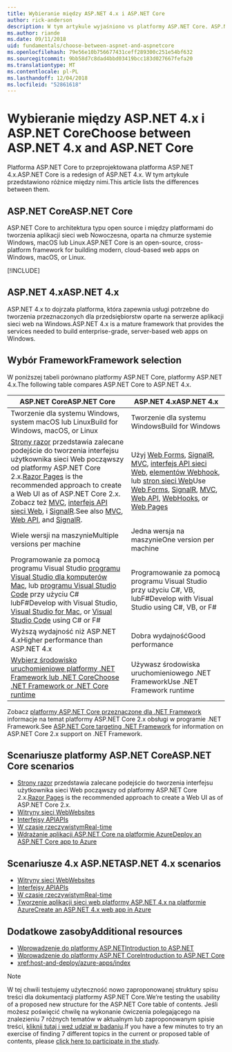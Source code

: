 ```yaml
---
title: Wybieranie między ASP.NET 4.x i ASP.NET Core
author: rick-anderson
description: W tym artykule wyjaśniono vs platformy ASP.NET Core. ASP.NET 4.x i jak dokonać wyboru między nimi.
ms.author: riande
ms.date: 09/11/2018
uid: fundamentals/choose-between-aspnet-and-aspnetcore
ms.openlocfilehash: 79e56e10b756677431ceff289300c251e54bf632
ms.sourcegitcommit: 9bb58d7c8dad4bbd03419bcc183d027667fefa20
ms.translationtype: MT
ms.contentlocale: pl-PL
ms.lasthandoff: 12/04/2018
ms.locfileid: "52861618"
---
```

# <a name="choose-between-aspnet-4x-and-aspnet-core"></a><span data-ttu-id="1f9ad-103">Wybieranie między ASP.NET 4.x i ASP.NET Core</span><span class="sxs-lookup"><span data-stu-id="1f9ad-103">Choose between ASP.NET 4.x and ASP.NET Core</span></span>

<span data-ttu-id="1f9ad-104">Platforma ASP.NET Core to przeprojektowana platforma ASP.NET 4.x.</span><span class="sxs-lookup"><span data-stu-id="1f9ad-104">ASP.NET Core is a redesign of ASP.NET 4.x.</span></span> <span data-ttu-id="1f9ad-105">W tym artykule przedstawiono różnice między nimi.</span><span class="sxs-lookup"><span data-stu-id="1f9ad-105">This article lists the differences between them.</span></span>

## <a name="aspnet-core"></a><span data-ttu-id="1f9ad-106">ASP.NET Core</span><span class="sxs-lookup"><span data-stu-id="1f9ad-106">ASP.NET Core</span></span>

<span data-ttu-id="1f9ad-107">ASP.NET Core to architektura typu open source i między platformami do tworzenia aplikacji sieci web Nowoczesna, oparta na chmurze systemie Windows, macOS lub Linux.</span><span class="sxs-lookup"><span data-stu-id="1f9ad-107">ASP.NET Core is an open-source, cross-platform framework for building modern, cloud-based web apps on Windows, macOS, or Linux.</span></span>

[!INCLUDE[](~/includes/benefits.md)]

## <a name="aspnet-4x"></a><span data-ttu-id="1f9ad-108">ASP.NET 4.x</span><span class="sxs-lookup"><span data-stu-id="1f9ad-108">ASP.NET 4.x</span></span>

<span data-ttu-id="1f9ad-109">ASP.NET 4.x to dojrzała platforma, która zapewnia usługi potrzebne do tworzenia przeznaczonych dla przedsiębiorstw oparte na serwerze aplikacji sieci web na Windows.</span><span class="sxs-lookup"><span data-stu-id="1f9ad-109">ASP.NET 4.x is a mature framework that provides the services needed to build enterprise-grade, server-based web apps on Windows.</span></span>

## <a name="framework-selection"></a><span data-ttu-id="1f9ad-110">Wybór Framework</span><span class="sxs-lookup"><span data-stu-id="1f9ad-110">Framework selection</span></span>

<span data-ttu-id="1f9ad-111">W poniższej tabeli porównano platformy ASP.NET Core, platformy ASP.NET 4.x.</span><span class="sxs-lookup"><span data-stu-id="1f9ad-111">The following table compares ASP.NET Core to ASP.NET 4.x.</span></span>

| <span data-ttu-id="1f9ad-112">ASP.NET Core</span><span class="sxs-lookup"><span data-stu-id="1f9ad-112">ASP.NET Core</span></span> | <span data-ttu-id="1f9ad-113">ASP.NET 4.x</span><span class="sxs-lookup"><span data-stu-id="1f9ad-113">ASP.NET 4.x</span></span> |
|---|---|
|<span data-ttu-id="1f9ad-114">Tworzenie dla systemu Windows, system macOS lub Linux</span><span class="sxs-lookup"><span data-stu-id="1f9ad-114">Build for Windows, macOS, or Linux</span></span>|<span data-ttu-id="1f9ad-115">Tworzenie dla systemu Windows</span><span class="sxs-lookup"><span data-stu-id="1f9ad-115">Build for Windows</span></span>|
|<span data-ttu-id="1f9ad-116">[Strony razor](xref:razor-pages/index) przedstawia zalecane podejście do tworzenia interfejsu użytkownika sieci Web począwszy od platformy ASP.NET Core 2.x.</span><span class="sxs-lookup"><span data-stu-id="1f9ad-116">[Razor Pages](xref:razor-pages/index) is the recommended approach to create a Web UI as of ASP.NET Core 2.x.</span></span> <span data-ttu-id="1f9ad-117">Zobacz też [MVC](xref:mvc/overview), [interfejs API sieci Web](xref:tutorials/first-web-api), i [SignalR](xref:signalr/introduction).</span><span class="sxs-lookup"><span data-stu-id="1f9ad-117">See also [MVC](xref:mvc/overview), [Web API](xref:tutorials/first-web-api), and [SignalR](xref:signalr/introduction).</span></span>|<span data-ttu-id="1f9ad-118">Użyj [Web Forms](/aspnet/web-forms), [SignalR](/aspnet/signalr), [MVC](/aspnet/mvc), [interfejs API sieci Web](/aspnet/web-api/), [elementów Webhook](/aspnet/webhooks/), lub [stron sieci Web](/aspnet/web-pages)</span><span class="sxs-lookup"><span data-stu-id="1f9ad-118">Use [Web Forms](/aspnet/web-forms), [SignalR](/aspnet/signalr), [MVC](/aspnet/mvc), [Web API](/aspnet/web-api/), [WebHooks](/aspnet/webhooks/), or [Web Pages](/aspnet/web-pages)</span></span>|
|<span data-ttu-id="1f9ad-119">Wiele wersji na maszynie</span><span class="sxs-lookup"><span data-stu-id="1f9ad-119">Multiple versions per machine</span></span>|<span data-ttu-id="1f9ad-120">Jedna wersja na maszynie</span><span class="sxs-lookup"><span data-stu-id="1f9ad-120">One version per machine</span></span>|
|<span data-ttu-id="1f9ad-121">Programowanie za pomocą programu Visual Studio [programu Visual Studio dla komputerów Mac](https://www.visualstudio.com/vs/visual-studio-mac/), lub [programu Visual Studio Code](https://code.visualstudio.com/) przy użyciu C# lubF#</span><span class="sxs-lookup"><span data-stu-id="1f9ad-121">Develop with Visual Studio, [Visual Studio for Mac](https://www.visualstudio.com/vs/visual-studio-mac/), or [Visual Studio Code](https://code.visualstudio.com/) using C# or F#</span></span>|<span data-ttu-id="1f9ad-122">Programowanie za pomocą programu Visual Studio przy użyciu C#, VB, lubF#</span><span class="sxs-lookup"><span data-stu-id="1f9ad-122">Develop with Visual Studio using C#, VB, or F#</span></span>|
|<span data-ttu-id="1f9ad-123">Wyższą wydajność niż ASP.NET 4.x</span><span class="sxs-lookup"><span data-stu-id="1f9ad-123">Higher performance than ASP.NET 4.x</span></span>|<span data-ttu-id="1f9ad-124">Dobra wydajność</span><span class="sxs-lookup"><span data-stu-id="1f9ad-124">Good performance</span></span>|
|[<span data-ttu-id="1f9ad-125">Wybierz środowisko uruchomieniowe platformy .NET Framework lub .NET Core</span><span class="sxs-lookup"><span data-stu-id="1f9ad-125">Choose .NET Framework or .NET Core runtime</span></span>](/dotnet/articles/standard/choosing-core-framework-server)|<span data-ttu-id="1f9ad-126">Używasz środowiska uruchomieniowego .NET Framework</span><span class="sxs-lookup"><span data-stu-id="1f9ad-126">Use .NET Framework runtime</span></span>|

<span data-ttu-id="1f9ad-127">Zobacz [platformy ASP.NET Core przeznaczone dla .NET Framework](xref:index#target-framework) informacje na temat platformy ASP.NET Core 2.x obsługi w programie .NET Framework.</span><span class="sxs-lookup"><span data-stu-id="1f9ad-127">See [ASP.NET Core targeting .NET Framework](xref:index#target-framework) for information on ASP.NET Core 2.x support on .NET Framework.</span></span>

## <a name="aspnet-core-scenarios"></a><span data-ttu-id="1f9ad-128">Scenariusze platformy ASP.NET Core</span><span class="sxs-lookup"><span data-stu-id="1f9ad-128">ASP.NET Core scenarios</span></span>

* <span data-ttu-id="1f9ad-129">[Strony razor](xref:razor-pages/index) przedstawia zalecane podejście do tworzenia interfejsu użytkownika sieci Web począwszy od platformy ASP.NET Core 2.x.</span><span class="sxs-lookup"><span data-stu-id="1f9ad-129">[Razor Pages](xref:razor-pages/index) is the recommended approach to create a Web UI as of ASP.NET Core 2.x.</span></span>
* [<span data-ttu-id="1f9ad-130">Witryny sieci Web</span><span class="sxs-lookup"><span data-stu-id="1f9ad-130">Websites</span></span>](xref:tutorials/first-mvc-app/index)
* [<span data-ttu-id="1f9ad-131">Interfejsy API</span><span class="sxs-lookup"><span data-stu-id="1f9ad-131">APIs</span></span>](xref:tutorials/first-web-api)
* [<span data-ttu-id="1f9ad-132">W czasie rzeczywistym</span><span class="sxs-lookup"><span data-stu-id="1f9ad-132">Real-time</span></span>](xref:signalr/index)
* [<span data-ttu-id="1f9ad-133">Wdrażanie aplikacji ASP.NET Core na platformie Azure</span><span class="sxs-lookup"><span data-stu-id="1f9ad-133">Deploy an ASP.NET Core app to Azure</span></span>](/azure/app-service/app-service-web-get-started-dotnet)

## <a name="aspnet-4x-scenarios"></a><span data-ttu-id="1f9ad-134">Scenariusze 4.x ASP.NET</span><span class="sxs-lookup"><span data-stu-id="1f9ad-134">ASP.NET 4.x scenarios</span></span>

* [<span data-ttu-id="1f9ad-135">Witryny sieci Web</span><span class="sxs-lookup"><span data-stu-id="1f9ad-135">Websites</span></span>](/aspnet/mvc)
* [<span data-ttu-id="1f9ad-136">Interfejsy API</span><span class="sxs-lookup"><span data-stu-id="1f9ad-136">APIs</span></span>](/aspnet/web-api)
* [<span data-ttu-id="1f9ad-137">W czasie rzeczywistym</span><span class="sxs-lookup"><span data-stu-id="1f9ad-137">Real-time</span></span>](/aspnet/signalr)
* [<span data-ttu-id="1f9ad-138">Tworzenie aplikacji sieci web platformy ASP.NET 4.x na platformie Azure</span><span class="sxs-lookup"><span data-stu-id="1f9ad-138">Create an ASP.NET 4.x web app in Azure</span></span>](/azure/app-service/app-service-web-get-started-dotnet-framework)

## <a name="additional-resources"></a><span data-ttu-id="1f9ad-139">Dodatkowe zasoby</span><span class="sxs-lookup"><span data-stu-id="1f9ad-139">Additional resources</span></span>

* [<span data-ttu-id="1f9ad-140">Wprowadzenie do platformy ASP.NET</span><span class="sxs-lookup"><span data-stu-id="1f9ad-140">Introduction to ASP.NET</span></span>](/aspnet/overview)
* [<span data-ttu-id="1f9ad-141">Wprowadzenie do platformy ASP.NET Core</span><span class="sxs-lookup"><span data-stu-id="1f9ad-141">Introduction to ASP.NET Core</span></span>](xref:index)
* <xref:host-and-deploy/azure-apps/index>

> [!NOTE]
> <span data-ttu-id="1f9ad-142">W tej chwili testujemy użyteczność nowo zaproponowanej struktury spisu treści dla dokumentacji platformy ASP.NET Core.</span><span class="sxs-lookup"><span data-stu-id="1f9ad-142">We’re testing the usability of a proposed new structure for the ASP.NET Core table of contents.</span></span>  <span data-ttu-id="1f9ad-143">Jeśli możesz poświęcić chwilę na wykonanie ćwiczenia polegającego na znalezieniu 7 różnych tematów w aktualnym lub zaproponowanym spisie treści, [kliknij tutaj i weź udział w badaniu](https://dpk4xbh5.optimalworkshop.com/treejack/aa11wn82).</span><span class="sxs-lookup"><span data-stu-id="1f9ad-143">If you have a few minutes to try an exercise of finding 7 different topics in the current or proposed table of contents, please [click here to participate in the study](https://dpk4xbh5.optimalworkshop.com/treejack/aa11wn82).</span></span>